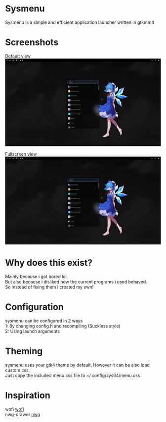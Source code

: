 # Sysmenu
Sysmenu is a simple and efficient application launcher written in gtkmm4<br>

# Screenshots
Default view
![mini](https://github.com/AmirDahan/sysmenu/blob/main/screenshots/mini.jpg "Default view")

Fullscreen view
![full](https://github.com/AmirDahan/sysmenu/blob/main/screenshots/mini.jpg "Fullscreen view")

# Why does this exist?
Mainly because i got bored lol.<br>
But also because i disliked how the current programs i used behaved.<br>
So instead of fixing them i created my own!<br>

# Configuration
sysmenu can be configured in 2 ways<br>
1: By changing config.h and recompiling (Suckless style)<br>
2: Using launch arguments<br>

# Theming
sysmenu uses your gtk4 theme by default, However it can be also load custom css,<br>
Just copy the included menu.css file to ~/.config/sys64/menu.css<br>

# Inspiration
wofi [wofi](https://hg.sr.ht/~scoopta/wofi)<br>
nwg-drawer [nwg](https://github.com/nwg-piotr/nwg-drawer)<br>
